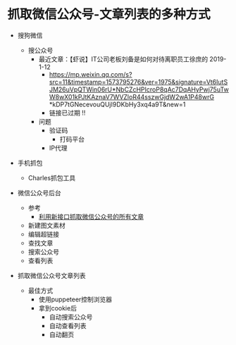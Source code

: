 
# 抓取微信公众号-文章列表的多种方式

- 搜狗微信
    - 搜公众号
        -  最近文章：【虾说】IT公司老板刘备是如何对待离职员工徐庶的 2019-1-12
            - https://mp.weixin.qq.com/s?src=11&timestamp=1573795276&ver=1975&signature=Vt6IutSJM26uVpQTWin06rU*NbCZcHPIcroP8qAc7DqAHyPwj75uTwW8wX01kPJtKAznaV7WVZloR44sszwGjdW2wA1P48wrG
        *kDP7tGNecevouQUjI9DKbHy3xq4a9T&new=1
            - 链接已过期 !!
        - 问题
            - 验证码
                - 打码平台
            - IP代理
- 手机抓包
    - Charles抓包工具
        
- 微信公众号后台
    - 参考
        - [利用新接口抓取微信公众号的所有文章](https://cuiqingcai.com/4652.html)
    - 新建图文素材
    - 编辑超链接
    - 查找文章
    - 搜索公众号
    - 查看列表
        
        
- 抓取微信公众号文章列表
    - 最佳方式
        - 使用puppeteer控制浏览器
        - 拿到cookie后
            - 自动搜索公众号
            - 自动查看列表
            - 自动翻页